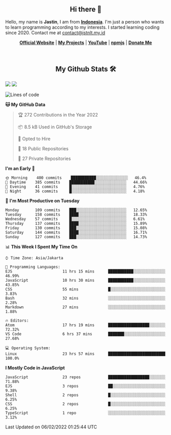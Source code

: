 <h2 align="center">Hi there 👋</h2>
Hello, my name is <strong>Jastin</strong>, I am from <strong><a href="https://en.m.wikipedia.org/wiki/Indonesia">Indonesia</a></strong>. I'm just a person who wants to learn programming according to my interests. I started learning coding since 2020. Contact me at <a href="mailto:contact@jstnlt.my.id">contact@jstnlt.my.id</a>

 <p align="center">
  <strong><a href="https://jstnlt.my.id">Official Website</a></strong> |
  <strong><a href="https://jstnlt.my.id/#projects">My Projects</a></strong> |
  <strong><a href="https://youtube.com/c/JastinCh">YouTube</a></strong> |
  <strong><a href="https://www.npmjs.com/~jastinlt">npmjs</a></strong> |
  <strong><a href="https://jstnlt.my.id/donate">Donate Me</a></strong>
</p>
 
&nbsp;
 
<h2 align="center">My Github Stats 🛠</h2>
 <a href="https://jstnlt.my.id/donate" target="_blank"><img src="https://github-readme-stats.vercel.app/api?username=JastinXyz&show_icons=true&theme=algolia"></a>
 <a href="https://jstnlt.my.id/donate" target="_blank"><img src="https://github-profile-summary-cards.vercel.app/api/cards/profile-details?username=JastinXyz&theme=monokai"></a>

<!--START_SECTION:waka-->
![Lines of code](https://img.shields.io/badge/From%20Hello%20World%20I%27ve%20Written-181%20Thousand%20lines%20of%20code-blue)

**🐱 My GitHub Data** 

> 🏆 272 Contributions in the Year 2022
 > 
> 📦 8.5 kB Used in GitHub's Storage 
 > 
> 💼 Opted to Hire
 > 
> 📜 18 Public Repositories 
 > 
> 🔑 27 Private Repositories  
 > 
**I'm an Early 🐤** 

```text
🌞 Morning    400 commits    ███████████░░░░░░░░░░░░░░   46.4% 
🌆 Daytime    385 commits    ███████████░░░░░░░░░░░░░░   44.66% 
🌃 Evening    41 commits     █░░░░░░░░░░░░░░░░░░░░░░░░   4.76% 
🌙 Night      36 commits     █░░░░░░░░░░░░░░░░░░░░░░░░   4.18%

```
📅 **I'm Most Productive on Tuesday** 

```text
Monday       109 commits    ███░░░░░░░░░░░░░░░░░░░░░░   12.65% 
Tuesday      158 commits    ████░░░░░░░░░░░░░░░░░░░░░   18.33% 
Wednesday    57 commits     █░░░░░░░░░░░░░░░░░░░░░░░░   6.61% 
Thursday     137 commits    ████░░░░░░░░░░░░░░░░░░░░░   15.89% 
Friday       130 commits    ███░░░░░░░░░░░░░░░░░░░░░░   15.08% 
Saturday     144 commits    ████░░░░░░░░░░░░░░░░░░░░░   16.71% 
Sunday       127 commits    ███░░░░░░░░░░░░░░░░░░░░░░   14.73%

```


📊 **This Week I Spent My Time On** 

```text
⌚︎ Time Zone: Asia/Jakarta

💬 Programming Languages: 
EJS                      11 hrs 15 mins      ███████████░░░░░░░░░░░░░░   46.99% 
JavaScript               10 hrs 30 mins      ███████████░░░░░░░░░░░░░░   43.85% 
CSS                      55 mins             █░░░░░░░░░░░░░░░░░░░░░░░░   3.83% 
Bash                     32 mins             ░░░░░░░░░░░░░░░░░░░░░░░░░   2.28% 
Markdown                 27 mins             ░░░░░░░░░░░░░░░░░░░░░░░░░   1.88%

🔥 Editors: 
Atom                     17 hrs 19 mins      ██████████████████░░░░░░░   72.32% 
VS Code                  6 hrs 37 mins       ███████░░░░░░░░░░░░░░░░░░   27.68%

💻 Operating System: 
Linux                    23 hrs 57 mins      █████████████████████████   100.0%

```

**I Mostly Code in JavaScript** 

```text
JavaScript               23 repos            ██████████████████░░░░░░░   71.88% 
EJS                      3 repos             ██░░░░░░░░░░░░░░░░░░░░░░░   9.38% 
Shell                    2 repos             █░░░░░░░░░░░░░░░░░░░░░░░░   6.25% 
CSS                      2 repos             █░░░░░░░░░░░░░░░░░░░░░░░░   6.25% 
TypeScript               1 repo              ░░░░░░░░░░░░░░░░░░░░░░░░░   3.12%

```



 Last Updated on 06/02/2022 01:25:44 UTC
<!--END_SECTION:waka-->
